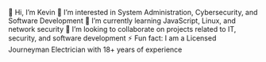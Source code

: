 👋 Hi, I’m Kevin
👀 I’m interested in System Administration, Cybersecurity, and Software Development
🌱 I’m currently learning JavaScript, Linux, and network security
💞️ I’m looking to collaborate on projects related to IT, security, and software development
⚡ Fun fact: I am a Licensed Journeyman Electrician with 18+ years of experience
<!---
kchild89/kchild89 is a ✨ special ✨ repository because its `README.md` (this file) appears on your GitHub profile.
You can click the Preview link to take a look at your changes.
--->
